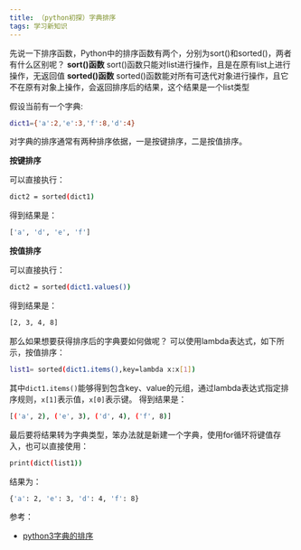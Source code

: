 ```yaml
---
title: （python初探）字典排序
tags: 学习新知识
---
```

先说一下排序函数，Python中的排序函数有两个，分别为sort()和sorted()，两者有什么区别呢？
**sort()函数**
sort()函数只能对list进行操作，且是在原有list上进行操作，无返回值
**sorted()函数**
sorted()函数能对所有可迭代对象进行操作，且它不在原有对象上操作，会返回排序后的结果，这个结果是一个list类型

假设当前有一个字典:
```bash
dict1={'a':2,'e':3,'f':8,'d':4}
```
对字典的排序通常有两种排序依据，一是按键排序，二是按值排序。

**按键排序**

可以直接执行：
```bash
dict2 = sorted(dict1)
```
得到结果是：
```bash
['a', 'd', 'e', 'f']
```

**按值排序**

可以直接执行：
```bash
dict2 = sorted(dict1.values())
```
得到结果是：
```bash
[2, 3, 4, 8]
```

那么如果想要获得排序后的字典要如何做呢？
可以使用lambda表达式，如下所示，按值排序：
```bash
list1= sorted(dict1.items(),key=lambda x:x[1])
```
其中`dict1.items()`能够得到包含key、value的元组，通过lambda表达式指定排序规则，`x[1]`表示值，`x[0]`表示键。
得到结果是：
```bash
[('a', 2), ('e', 3), ('d', 4), ('f', 8)]
```
最后要将结果转为字典类型，笨办法就是新建一个字典，使用for循环将键值存入，也可以直接使用：
```bash
print(dict(list1))
```
结果为：
```bash
{'a': 2, 'e': 3, 'd': 4, 'f': 8}
```


参考：
- [python3字典的排序](https://blog.csdn.net/ustbbsy/article/details/79637594)
